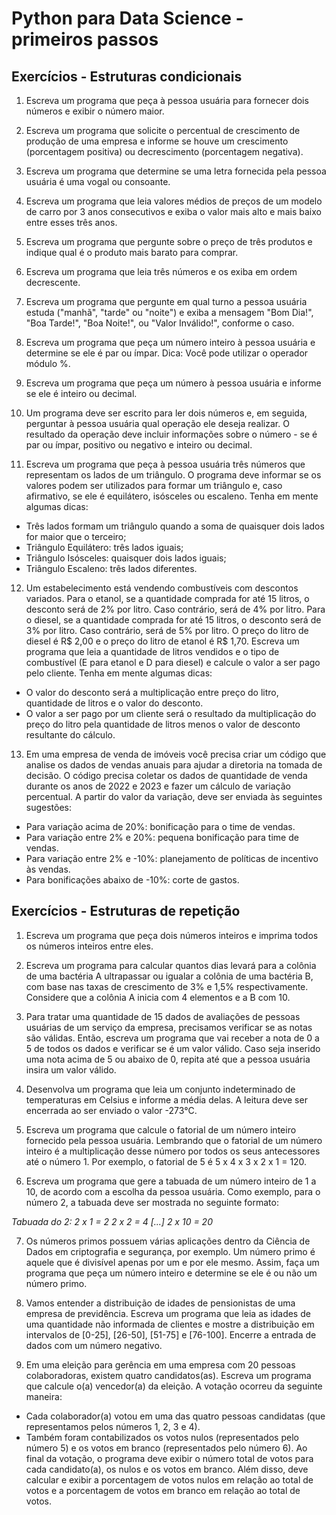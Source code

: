 # Python para Data Science - primeiros passos

## Exercícios - Estruturas condicionais

1) Escreva um programa que peça à pessoa usuária para fornecer dois números e exibir o número maior.

2) Escreva um programa que solicite o percentual de crescimento de produção de uma empresa e informe se houve um crescimento (porcentagem positiva) ou decrescimento (porcentagem negativa).

3) Escreva um programa que determine se uma letra fornecida pela pessoa usuária é uma vogal ou consoante.

4) Escreva um programa que leia valores médios de preços de um modelo de carro por 3 anos consecutivos e exiba o valor mais alto e mais baixo entre esses três anos.

5) Escreva um programa que pergunte sobre o preço de três produtos e indique qual é o produto mais barato para comprar.

6) Escreva um programa que leia três números e os exiba em ordem decrescente.

7) Escreva um programa que pergunte em qual turno a pessoa usuária estuda ("manhã", "tarde" ou "noite") e exiba a mensagem "Bom Dia!", "Boa Tarde!", "Boa Noite!", ou "Valor Inválido!", conforme o caso.

8) Escreva um programa que peça um número inteiro à pessoa usuária e determine se ele é par ou ímpar. Dica: Você pode utilizar o operador módulo %.

9) Escreva um programa que peça um número à pessoa usuária e informe se ele é inteiro ou decimal.

10) Um programa deve ser escrito para ler dois números e, em seguida, perguntar à pessoa usuária qual operação ele deseja realizar. O resultado da operação deve incluir informações sobre o número - se é par ou ímpar, positivo ou negativo e inteiro ou decimal.

11) Escreva um programa que peça à pessoa usuária três números que representam os lados de um triângulo. O programa deve informar se os valores podem ser utilizados para formar um triângulo e, caso afirmativo, se ele é equilátero, isósceles ou escaleno. Tenha em mente algumas dicas:
- Três lados formam um triângulo quando a soma de quaisquer dois lados for maior que o terceiro;
- Triângulo Equilátero: três lados iguais;
- Triângulo Isósceles: quaisquer dois lados iguais;
- Triângulo Escaleno: três lados diferentes.

12) Um estabelecimento está vendendo combustíveis com descontos variados. Para o etanol, se a quantidade comprada for até 15 litros, o desconto será de 2% por litro. Caso contrário, será de 4% por litro. Para o diesel, se a quantidade comprada for até 15 litros, o desconto será de 3% por litro. Caso contrário, será de 5% por litro. O preço do litro de diesel é R$ 2,00 e o preço do litro de etanol é R$ 1,70. Escreva um programa que leia a quantidade de litros vendidos e o tipo de combustível (E para etanol e D para diesel) e calcule o valor a ser pago pelo cliente. Tenha em mente algumas dicas:
- O valor do desconto será a multiplicação entre preço do litro, quantidade de litros e o valor do desconto.
- O valor a ser pago por um cliente será o resultado da multiplicação do preço do litro pela quantidade de litros menos o valor de desconto resultante do cálculo.

13) Em uma empresa de venda de imóveis você precisa criar um código que analise os dados de vendas anuais para ajudar a diretoria na tomada de decisão. O código precisa coletar os dados de quantidade de venda durante os anos de 2022 e 2023 e fazer um cálculo de variação percentual. A partir do valor da variação, deve ser enviada às seguintes sugestões:
- Para variação acima de 20%: bonificação para o time de vendas.
- Para variação entre 2% e 20%: pequena bonificação para time de vendas.
- Para variação entre 2% e -10%: planejamento de políticas de incentivo às vendas.
- Para bonificações abaixo de -10%: corte de gastos.

## Exercícios - Estruturas de repetição

1) Escreva um programa que peça dois números inteiros e imprima todos os números inteiros entre eles.

2) Escreva um programa para calcular quantos dias levará para a colônia de uma bactéria A ultrapassar ou igualar a colônia de uma bactéria B, com base nas taxas de crescimento de 3% e 1,5% respectivamente. Considere que a colônia A inicia com 4 elementos e a B com 10.

3) Para tratar uma quantidade de 15 dados de avaliações de pessoas usuárias de um serviço da empresa, precisamos verificar se as notas são válidas. Então, escreva um programa que vai receber a nota de 0 a 5 de todos os dados e verificar se é um valor válido. Caso seja inserido uma nota acima de 5 ou abaixo de 0, repita até que a pessoa usuária insira um valor válido.

4) Desenvolva um programa que leia um conjunto indeterminado de temperaturas em Celsius e informe a média delas. A leitura deve ser encerrada ao ser enviado o valor -273°C.

5) Escreva um programa que calcule o fatorial de um número inteiro fornecido pela pessoa usuária. Lembrando que o fatorial de um número inteiro é a multiplicação desse número por todos os seus antecessores até o número 1. Por exemplo, o fatorial de 5 é 5 x 4 x 3 x 2 x 1 = 120.

6) Escreva um programa que gere a tabuada de um número inteiro de 1 a 10, de acordo com a escolha da pessoa usuária. Como exemplo, para o número 2, a tabuada deve ser mostrada no seguinte formato:

_Tabuada do 2:
2 x 1 = 2
2 x 2 = 4
[...]
2 x 10 = 20_

7) Os números primos possuem várias aplicações dentro da Ciência de Dados em criptografia e segurança, por exemplo. Um número primo é aquele que é divisível apenas por um e por ele mesmo. Assim, faça um programa que peça um número inteiro e determine se ele é ou não um número primo.

8) Vamos entender a distribuição de idades de pensionistas de uma empresa de previdência. Escreva um programa que leia as idades de uma quantidade não informada de clientes e mostre a distribuição em intervalos de [0-25], [26-50], [51-75] e [76-100]. Encerre a entrada de dados com um número negativo.

9) Em uma eleição para gerência em uma empresa com 20 pessoas colaboradoras, existem quatro candidatos(as). Escreva um programa que calcule o(a) vencedor(a) da eleição. A votação ocorreu da seguinte maneira:
- Cada colaborador(a) votou em uma das quatro pessoas candidatas (que representamos pelos números 1, 2, 3 e 4).
- Também foram contabilizados os votos nulos (representados pelo número 5) e os votos em branco (representados pelo número 6).
Ao final da votação, o programa deve exibir o número total de votos para cada candidato(a), os nulos e os votos em branco. Além disso, deve calcular e exibir a porcentagem de votos nulos em relação ao total de votos e a porcentagem de votos em branco em relação ao total de votos.